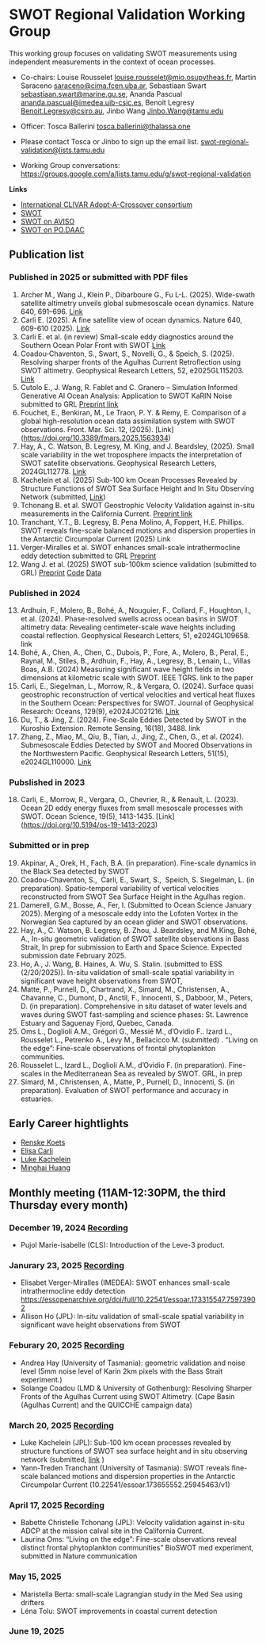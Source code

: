 # SWOT Regional Validation Working Group

This working group focuses on validating SWOT measurements using independent measurements in the context of ocean processes. 

* Co-chairs: Louise Rousselet <louise.rousselet@mio.osupytheas.fr>, Martin Saraceno <saraceno@cima.fcen.uba.ar>, Sebastiaan Swart <sebastiaan.swart@marine.gu.se>, Ananda Pascual <ananda.pascual@imedea.uib-csic.es>, Benoit Legresy <Benoit.Legresy@csiro.au>, Jinbo Wang <Jinbo.Wang@tamu.edu> 
* Officer: Tosca Ballerini <tosca.ballerini@thalassa.one>

* Please contact Tosca or Jinbo to sign up the email list. <swot-regional-validation@lists.tamu.edu>
* Working Group conversations: https://groups.google.com/a/lists.tamu.edu/g/swot-regional-validation

**Links** 
* [International CLIVAR Adopt-A-Crossover consortium](https://www.swot-adac.org)
* [SWOT](swot.jpl.nasa.gov)
* [SWOT on AVISO](https://www.aviso.altimetry.fr/en/missions/current-missions/swot.html)
* [SWOT on PO.DAAC](https://podaac.jpl.nasa.gov/SWOT)

## Publication list

### Published in 2025 or submitted with PDF files
1.	Archer M., Wang J., Klein P., Dibarboure G., Fu L-L. (2025). Wide-swath satellite altimetry unveils global submesoscale ocean dynamics. Nature 640, 691–696. [Link](https://www.nature.com/articles/s41586-025-08722-8)
2.	Carli E. (2025). A fine satellite view of ocean dynamics. Nature 640, 609-610 (2025). [Link](https://www.nature.com/articles/d41586-025-00820-x)
3.	Carli E. et al. (in review) Small-scale eddy diagnostics around the Southern Ocean Polar Front with SWOT [Link](https://essopenarchive.org/doi/full/10.22541/essoar.173655546.61867308)
4.	Coadou‐Chaventon, S., Swart, S.,  Novelli, G., &  Speich, S. (2025).  Resolving sharper fronts of the Agulhas Current Retroflection using SWOT altimetry. Geophysical Research Letters,  52, e2025GL115203. [Link](https://doi.org/10.1029/2025GL115203)
5.	Cutolo E., J. Wang, R. Fablet and C. Granero – Simulation Informed Generative AI Ocean Analysis: Application to SWOT KaRIN Noise submitted to GRL [Preprint link](https://arxiv.org/html/2503.21303v1)
6.	Fouchet, E., Benkiran, M., Le Traon, P. Y. & Remy, E. Comparison of a global high-resolution ocean data assimilation system with SWOT observations. Front. Mar. Sci. 12, (2025). [Link] (https://doi.org/10.3389/fmars.2025.1563934)
7.	Hay, A., C. Watson, B. Legresy, M. King, and J. Beardsley, (2025). Small scale variability in the wet troposphere impacts the interpretation of SWOT satellite observations. Geophysical Research Letters, 2024GL112778. [Link](https://agupubs.onlinelibrary.wiley.com/doi/10.1029/2024GL112778?af=R)
8.	Kachelein et al. (2025) Sub-100 km Ocean Processes Revealed by Structure Functions of SWOT Sea Surface Height and In Situ Observing Network (submitted, [Link](https://essopenarchive.org/users/903693/articles/1278614-sub-100-km-ocean-processes-revealed-by-structure-functions-of-swot-sea-surface-height-and-in-situ-observing-network))
9.	Tchonang B. et al. SWOT Geostrophic Velocity Validation against in-situ measurements in the California Current. [Preprint link](https://essopenarchive.org/users/916355/articles/1289173-swot-geostrophic-velocity-validation-against-in-situ-measurements-in-the-california-current)
10.	Tranchant, Y.T., B. Legresy, B. Pena Molino, A, Foppert, H.E. Phillips. SWOT reveals fine-scale balanced motions and dispersion properties in the Antarctic Circumpolar Current (2025) Link
11.	Verger-Miralles et al. SWOT enhances small-scale intrathermocline eddy detection submitted to GRL [Preprint](https://essopenarchive.org/doi/full/10.22541/essoar.173315547.75973902/v1)
12.	Wang J. et al. (2025) SWOT sub-100km science validation (submitted to GRL) [Preprint](https://essopenarchive.org/users/883078/articles/1261629-swot-sub-100-km-science-validation?commit=292791194c1e6c7da6c00dde75b6611bf725a4f2) [Code](https://github.com/jinbow/swot-mission-validation-sub100km) [Data](https://zenodo.org/records/14675995)

### Published in 2024
13. Ardhuin, F., Molero, B., Bohé, A., Nouguier, F., Collard, F., Houghton, I., et al. (2024). Phase-resolved swells across ocean basins in SWOT altimetry data: Revealing centimeter-scale wave heights including coastal reflection. Geophysical Research Letters, 51, e2024GL109658. link
14. Bohé, A., Chen, A., Chen, C., Dubois, P., Fore, A., Molero, B., Peral, E., Raynal, M., Stiles, B., Ardhuin, F., Hay, A., Legresy, B., Lenain, L., Villas Boas, A.B. (2024) Measuring significant wave height fields in two dimensions at kilometric scale with SWOT. IEEE TGRS. link to the paper
15. Carli, E., Siegelman, L., Morrow, R., & Vergara, O. (2024). Surface quasi geostrophic reconstruction of vertical velocities and vertical heat fluxes in the Southern Ocean: Perspectives for SWOT. Journal of Geophysical Research: Oceans, 129(9), e2024JC021216. [Link](https://doi.org/10.1029/2024JC021216)
16. Du, T., & Jing, Z. (2024). Fine-Scale Eddies Detected by SWOT in the Kuroshio Extension. Remote Sensing, 16(18), 3488. link
17. Zhang, Z., Miao, M., Qiu, B., Tian, J., Jing, Z., Chen, G., et al. (2024). Submesoscale Eddies Detected by SWOT and Moored Observations in the Northwestern Pacific. Geophysical Research Letters, 51(15), e2024GL110000. [Link](https://doi.org/10.1029/2024GL110000)

### Pubslished in 2023
18. Carli, E., Morrow, R., Vergara, O., Chevrier, R., & Renault, L. (2023). Ocean 2D eddy energy fluxes from small mesoscale processes with SWOT. Ocean Science, 19(5), 1413-1435. [Link] (https://doi.org/10.5194/os-19-1413-2023)

### Submitted or in prep
19. Akpinar, A., Orek, H., Fach, B.A. (in preparation). Fine-scale dynamics in the Black Sea detected by SWOT 
20. Coadou-Chaventon, S.,  Carli, E., Swart, S.,  Speich, S. Siegelman, L. (in preparation). Spatio-temporal variability of vertical velocities reconstructed from SWOT Sea Surface Height in the Agulhas region.
21. Damerell, G.M., Bosse, A., Fer, I. (Submitted to Ocean Science January 2025). Merging of a mesoscale eddy into the Lofoten Vortex in the Norwegian Sea captured by an ocean glider and SWOT observations. 
22. Hay, A., C. Watson, B. Legresy, B. Zhou, J. Beardsley, and M.King, Bohé, A., In-situ geometric validation of SWOT satellite observations in Bass Strait, In prep for submission to Earth and Space Science. Expected submission date February 2025.
23. Ho, A., J. Wang, B. Haines, A. Wu, S. Stalin. (submitted to ESS (2/20/2025)). In-situ validation of small-scale spatial variability in significant wave height observations from SWOT, 
24. Matte, P., Purnell, D., Chartrand, X., Simard, M., Christensen, A., Chavanne, C., Dumont, D., Anctil, F., Innocenti, S., Dabboor, M., Peters, D. (in preparation). Comprehensive in situ dataset of water levels and waves during SWOT fast-sampling and science phases: St. Lawrence Estuary and Saguenay Fjord, Quebec, Canada. 
25. Oms L., Doglioli A.M., Grégori G., Messié M., d’Ovidio F.. Izard L., Rousselet L., Petrenko A., Lévy M., Bellacicco M. (submitted) . “Living on the edge”: Fine-scale observations of frontal phytoplankton communities.
26. Rousselet L., Izard L., Doglioli A.M., d’Ovidio F. (in preparation). Fine-scales in the Mediterranean Sea as revealed by SWOT. GRL, in prep
27. Simard, M., Christensen, A., Matte, P., Purnell, D., Innocenti, S. (in preparation). Evaluation of SWOT performance and accuracy in estuaries.
    

## Early Career hightlights

* [Renske Koets](https://www.swot-adac.org/news/the-new-wave-of-oceanographers-renske-koets/)
* [Elisa Carli](https://www.swot-adac.org/blogs/the-new-wave-of-oceanographers-elisa-carli/)
* [Luke Kachelein](https://www.swot-adac.org/news/the-new-wave-of-oceanographers-luke-kachelein/)
* [Minghai Huang](https://www.swot-adac.org/blogs/the-new-wave-of-oceanographers-minghai-huang/)



## Monthly meeting (11AM-12:30PM, the third Thursday every month)

### December 19, 2024 [Recording](https://tamucs-my.sharepoint.com/:v:/g/personal/jinbo_wang_tamu_edu/EU3EyxhTQIJBrYwiG_ttHusBj-xzb4oQyFgzi_VeDn7QBQ)

* Pujol Marie-isabelle (CLS): Introduction of the Leve-3 product.

### Janurary 23, 2025 [Recording](https://tamucs-my.sharepoint.com/:v:/g/personal/jinbo_wang_tamu_edu/ESAYtFUju2hPldqZqrIIkNwBJt4tVK90LzZ_ukFiFWO87Q)

* Elisabet Verger-Miralles (IMEDEA): SWOT enhances small-scale intrathermocline eddy detection https://essopenarchive.org/doi/full/10.22541/essoar.173315547.75973902
* Allison Ho (JPL): In-situ validation of small-scale spatial variability in significant wave height observations from SWOT

### Feburary 20, 2025 [Recording](https://tamucs-my.sharepoint.com/:v:/g/personal/jinbo_wang_tamu_edu/EdHPnh8dRBxMp-Nll7mjCu4BMYc4C3CHg-IoKuIqEuitkA)

* Andrea Hay (University of Tasmania): geometric validation and noise level (5mm noise level of Karin 2km pixels with the Bass Strait experiment.)
* Solange Coadou (LMD & University of Gothenburg): Resolving Sharper Fronts of the Agulhas Current using SWOT Altimetry. (Cape Basin (Agulhas Current) and the QUICCHE campaign data)

### March 20, 2025 [Recording](https://tamucs-my.sharepoint.com/:v:/g/personal/jinbo_wang_tamu_edu/EQ-nZ0QxToNLktwZAF4A24MBkmu8GLUPNeRvGFnkBCMBTw?e=RfKSgr)

* Luke Kachelein (JPL): Sub-100 km ocean processes revealed by structure functions of SWOT sea surface height and in situ observing network (submitted, [link](https://essopenarchive.org/users/903693/articles/1278614-sub-100-km-ocean-processes-revealed-by-structure-functions-of-swot-sea-surface-height-and-in-situ-observing-network) )
* Yann-Treden Tranchant (University of Tasmania): SWOT reveals fine-scale balanced motions and dispersion properties in the Antarctic Circumpolar Current (10.22541/essoar.173655552.25945463/v1)

### April 17, 2025 [Recording](https://tamucs-my.sharepoint.com/:v:/g/personal/jinbo_wang_tamu_edu/EcDyD6LgFjhHv5-_fSmU_yQBGGghmzzFIDN1_IxYIjxv_w?e=Jhyhyf)

* Babette Christelle Tchonang (JPL): Velocity validation against in-situ ADCP at the mission calval site in the California Current. 
* Laurina Oms: “Living on the edge”: Fine-scale observations reveal distinct frontal phytoplankton communities”  BioSWOT med experiment, submitted in Nature communication

### May 15, 2025

* Maristella Berta: small-scale Lagrangian study in the Med Sea using drifters
* Léna Tolu: SWOT improvements in coastal current detection
  
### June 19, 2025

